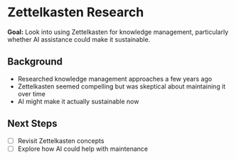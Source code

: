 # Zettelkasten Research

**Goal:** Look into using Zettelkasten for knowledge management, particularly whether AI assistance could make it sustainable.

## Background
- Researched knowledge management approaches a few years ago
- Zettelkasten seemed compelling but was skeptical about maintaining it over time
- AI might make it actually sustainable now

## Next Steps
- [ ] Revisit Zettelkasten concepts
- [ ] Explore how AI could help with maintenance